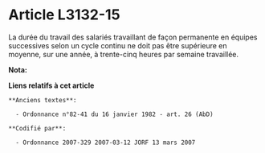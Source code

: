 # Article L3132-15

La durée du travail des salariés travaillant de façon permanente en équipes successives selon un cycle continu ne doit pas
être supérieure en moyenne, sur une année, à trente-cinq heures par semaine travaillée.

**Nota:**



**Liens relatifs à cet article**

	**Anciens textes**:

	  - Ordonnance n°82-41 du 16 janvier 1982 - art. 26 (AbD)

	**Codifié par**:

	  - Ordonnance 2007-329 2007-03-12 JORF 13 mars 2007
